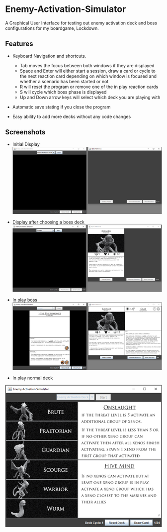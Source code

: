 # Enemy-Activation-Simulator
A Graphical User Interface for testing out enemy activation deck and boss configurations for my boardgame, Lockdown.

Features
---------
- Keyboard Navigation and shortcuts.
    
     - Tab moves the focus between both windows if they are displayed
     - Space and Enter will either start a session, draw a card or cycle to the next reaction card
       depending on which window is focused and whether a scenario has been started or not
     - R will reset the program or remove one of the in play reaction cards
     - S will cycle which boss phase is displayed
     - Up and Down arrow keys will select which deck you are playing with
       
- Automatic save stating if you close the program
- Easy ability to add more decks without any code changes

Screenshots
-----------
- Initial Display
![](Screenshots/1.png)

- Display after choosing a boss deck
![](Screenshots/2.png)

- In play boss 
![](Screenshots/3.png)

- In play normal deck
  
![](Screenshots/4.png)
